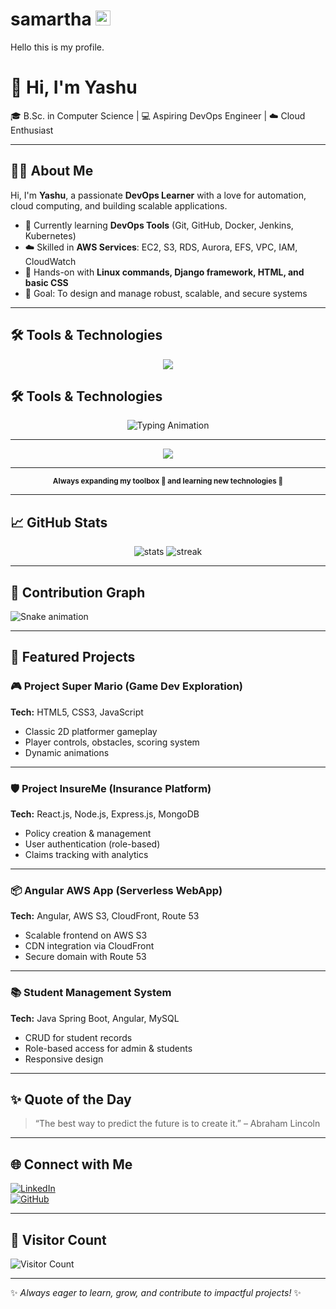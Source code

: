 # samartha <img width="24" height="24" alt="image" src="https://github.com/user-attachments/assets/4165c8f6-d676-4ca8-a7a3-a325f6a3c9c9" />

Hello this is my profile. 
# 👋 Hi, I'm Yashu  
🎓 B.Sc. in Computer Science | 💻 Aspiring DevOps Engineer | ☁️ Cloud Enthusiast  

---

## 👨‍💻 About Me  
Hi, I'm **Yashu**, a passionate **DevOps Learner** with a love for automation, cloud computing, and building scalable applications.  
- 🌱 Currently learning **DevOps Tools** (Git, GitHub, Docker, Jenkins, Kubernetes)  
- ☁️ Skilled in **AWS Services**: EC2, S3, RDS, Aurora, EFS, VPC, IAM, CloudWatch  
- 🔧 Hands-on with **Linux commands, Django framework, HTML, and basic CSS**  
- 🚀 Goal: To design and manage robust, scalable, and secure systems  

---

## 🛠️ Tools & Technologies  

<p align="center">
  <img src="https://skillicons.dev/icons?i=django,linux,aws,docker,git,github,vscode" />
</p>


## 🛠️ Tools & Technologies  

<p align="center">
  <img src="https://readme-typing-svg.herokuapp.com?font=Fira+Code&weight=600&size=22&pause=1000&color=00C9A7&center=true&vCenter=true&width=500&lines=⚡+My+DevOps+Toolbox;🐧+Linux+%7C+☁️+AWS+%7C+🐳+Docker;⚙️+Jenkins+%7C+Kubernetes+%7C+Terraform;🔧+Git+%7C+GitHub+%7C+VS+Code" alt="Typing Animation" />
</p>

---

<p align="center">
  <a href="#"><img src="https://skillicons.dev/icons?i=linux,aws,docker,kubernetes,jenkins,terraform,git,github,vscode" /></a>
</p>

---

<p align="center">
  <sub><b>Always expanding my toolbox 🔧 and learning new technologies 🚀</b></sub>
</p>

---

## 📈 GitHub Stats  
<p align="center">
  <img src="https://github-readme-stats.vercel.app/api?username=sam-lasure2004&show_icons=true&theme=radical" alt="stats" />
  <img src="https://streak-stats.demolab.com?user=sam-lasure2004&theme=radical&hide_border=false" alt="streak" />
</p>

---

## 🌱 Contribution Graph  
![Snake animation](https://github.com/sam-lasure2004/sam-lasure2004/blob/output/github-contribution-grid-snake.svg)

---

## 🚀 Featured Projects  

### 🎮 Project Super Mario (Game Dev Exploration)  
**Tech:** HTML5, CSS3, JavaScript  
- Classic 2D platformer gameplay  
- Player controls, obstacles, scoring system  
- Dynamic animations  

---

### 🛡️ Project InsureMe (Insurance Platform)  
**Tech:** React.js, Node.js, Express.js, MongoDB  
- Policy creation & management  
- User authentication (role-based)  
- Claims tracking with analytics  

---

### 📦 Angular AWS App (Serverless WebApp)  
**Tech:** Angular, AWS S3, CloudFront, Route 53  
- Scalable frontend on AWS S3  
- CDN integration via CloudFront  
- Secure domain with Route 53  

---

### 📚 Student Management System  
**Tech:** Java Spring Boot, Angular, MySQL  
- CRUD for student records  
- Role-based access for admin & students  
- Responsive design  

---

## ✨ Quote of the Day  
> “The best way to predict the future is to create it.” – Abraham Lincoln  

---

## 🌐 Connect with Me  
[![LinkedIn](https://img.shields.io/badge/LinkedIn-blue?style=for-the-badge&logo=linkedin)](https://linkedin.com)  
[![GitHub](https://img.shields.io/badge/GitHub-black?style=for-the-badge&logo=github)](https://github.com/sam-lasure2004)  

---

## 👀 Visitor Count  
![Visitor Count](https://komarev.com/ghpvc/?username=sam-lasure2004&color=blue&style=flat-square)  

---
✨ *Always eager to learn, grow, and contribute to impactful projects!* ✨
